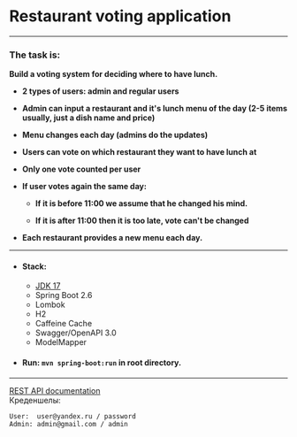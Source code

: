 Restaurant voting application
===============================
---

### The task is:

**Build a voting system for deciding where to have lunch.**

- **2 types of users: admin and regular users**


- **Admin can input a restaurant and it's lunch menu of the day (2-5 items usually, just a dish name and price)**


- **Menu changes each day (admins do the updates)**


- **Users can vote on which restaurant they want to have lunch at**


- **Only one vote counted per user**


- **If user votes again the same day:**

  - **If it is before 11:00 we assume that he changed his mind.**

  - **If it is after 11:00 then it is too late, vote can't be changed**


- **Each restaurant provides a new menu each day.**

---

- #### Stack: 
  - [JDK 17](http://jdk.java.net/17/)
  - Spring Boot 2.6
  - Lombok
  - H2
  - Caffeine Cache
  - Swagger/OpenAPI 3.0
  - ModelMapper

- #### Run: `mvn spring-boot:run` in root directory.
---

[REST API documentation](http://localhost:8080/swagger-ui.html)  
Креденшелы:
```
User:  user@yandex.ru / password
Admin: admin@gmail.com / admin
```
